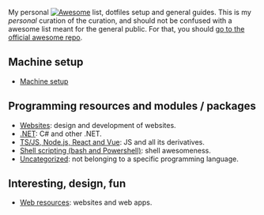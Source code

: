 My personal [![Awesome](https://awesome.re/badge-flat.svg)](https://awesome.re) list, dotfiles setup and general guides. This is my _personal_ curation of the curation, and should not be confused with a awesome list meant for the general public. For that, you should [go to the official awesome repo](https://github.com/sindresorhus/awesome#readme).

## Machine setup

- [Machine setup](dotfiles/README.md)

## Programming resources and modules / packages

- [Websites](development/websites/README.md): design and development of websites.
- [.NET](development/csharp/README.md): C# and other .NET.
- [TS/JS, Node.js, React and Vue](development/javascript/README.md): JS and all its derivatives.
- [Shell scripting (bash and Powershell)](development/shell/README.md): shell awesomeness.
- [Uncategorized](development/Uncategorized.md): not belonging to a specific programming language.

## Interesting, design, fun

- [Web resources](bookmarks/web.md): websites and web apps.